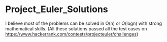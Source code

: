 # Project_Euler_Solutions
I believe most of the problems can be solved in O(n) or O(logn) with strong mathematical skills.
(All these solutions passed all the test cases on https://www.hackerrank.com/contests/projecteuler/challenges)
